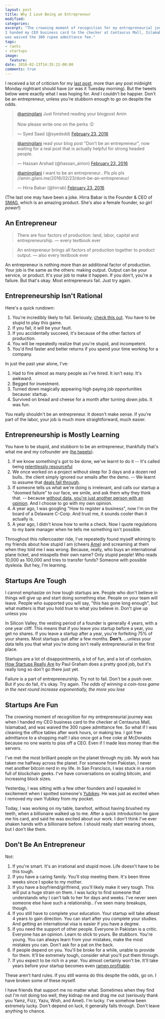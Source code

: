 ```yaml
---
layout: post
title: Why I Love Being an Entrepreneur
modified:
categories:
excerpt: "The crowning moment of recognition for my entrepreneurial journey was when
I handed my CEO business card to the checker at Centaurus Mall, Islamabad, and
was waived the 300 rupee admittance fee."
tags:
- rants
- startups
image:
  feature:
date: 2016-02-23T14:35:22-08:00
comments: true
---
```

I received a lot of criticism for my [last post](http://amin.gilani.me/2016/02/23/dont-be-an-entrepreneur/), more than any post midnight Monday nightrant should have (or was it Tuesday morning). But
the tweets below were exactly what I was hoping for. And I couldn't be happier.
Don't be an entrepreneur, unless you're stubborn enough to go on despite the odds.

<blockquote class="twitter-tweet" data-lang="en"><p lang="en" dir="ltr"><a href="https://twitter.com/amingilani">@amingilani</a> Just finished reading your blogpost Amin <br><br>Now please write one on the perks :D</p>&mdash; Syed Saad (@syedsdd) <a href="https://twitter.com/syedsdd/status/702086733299589120">February 23, 2016</a></blockquote>
<script async src="//platform.twitter.com/widgets.js" charset="utf-8"></script>

<blockquote class="twitter-tweet" data-lang="en"><p lang="en" dir="ltr"><a href="https://twitter.com/amingilani">@amingilani</a> read your blog post &quot;Don&#39;t be an entrepreneur&quot;, now waiting for a real post that is actually helpful for strong headed people.</p>&mdash; Hassan Arshad (@hassan_airion) <a href="https://twitter.com/hassan_airion/status/702100266070499328">February 23, 2016</a></blockquote>
<script async src="//platform.twitter.com/widgets.js" charset="utf-8"></script>

<blockquote class="twitter-tweet" data-lang="en"><p lang="en" dir="ltr"><a href="https://twitter.com/amingilani">@amingilani</a>  i want to be an entrepreneur.. Pls pls pls //amin.gilani.me/2016/02/23/dont-be-an-entrepreneur/</p>&mdash; Hirra Babar (@hirrab) <a href="https://twitter.com/hirrab/status/702108076976029696">February 23, 2016</a></blockquote>
<script async src="//platform.twitter.com/widgets.js" charset="utf-8"></script>

(The last one may have been a joke. Hirra Babar is the Founder & CEO of
[SMAG](//smag.io), which is an amazing product. She's also a female founder, so
*girl power!*)

## An Entrepreneur

<blockquote>There are four factors of production: land, labor, capital and
entrepreneurship. &mdash; every textbook ever</blockquote>
<blockquote>An entrepreneur brings all factors of production together to product
output. &mdash; also every textbook ever</blockquote>

An entrepreneur is nothing more than an additional factor of production. Your
job is the same as the others: making output. Output can be your service,
or product. It's your job to make it happen. If you don't, you're a failure.
But that's okay. Most entrepreneurs fail. Just try again.

## Entrepreneurship Isn't Rational

Here's a quick rundown:

  1. You're incredibly likely to fail. Seriously, [check this out](http://www.statisticbrain.com/startup-failure-by-industry/). You have to be stupid to play this game.
  2. If you fail, it will be your fault.
  3. If you accidentally succeed, it's because of the other factors of production.
  4. You will be repeatedly realize that you're stupid, and incompetent.
  5. You'd find faster and better returns if you spend your time working for a company.

In just the past year alone, I've:

  1. Had to fire almost as many people as I've hired. It isn't easy. It's awkward.
  2. Begged for investment.
  3. Turned down magically appearing high paying job opportunities because: startup.
  4. Survived on bread and cheese for a month after turning down jobs. It was fun.

You really shouldn't be an entrepreneur. It doesn't make sense. If you're part
of the labor, your job is much more straightforward, much easier.

## Entrepreneurship is Mostly Learning

You have to be stupid, and stubborn to be an entrepreneur, thankfully that's what
me and my cofounder are ([he tweets](https://twitter.com/waleedsulehria)).

  1. If we know something's got to be done, we've learnt to do it -- It's called being
[relentlessly resourceful](http://www.paulgraham.com/relres.html)
  2. We once worked on a project without sleep for 3 days
and a dozen red bulls.. the client simply ignored our emails after the demo. --
We learnt to assume that [deals fall through](http://paulgraham.com/fundraising.html).
  3. If someone tells us what we're doing is irrelevant, and calls our startup
a "doomed failure" to our face, we smile, and ask them why they think that. --
because [without data, you're just another person with an opinion](http://startupquotes.startupvitamins.com/post/101859447773/without-data-youre-just-another-person-with-an). And I choose to go with my own opinion.
  4. A year ago, I was googling "How to register a business", now I'm on the
board of a Delaware C-Corp. And trust me, it sounds cooler than it actually is.
  5. A year ago, I didn't know how to write a check. Now I quote regulations to
my bank manager when he tells me something isn't possible.

Throughout this rollercoaster ride, I've repeatedly found myself whining to my
friends about how stupid I am (cheers [Ame](https://twitter.com/amelghanii))
and screaming at them when they told me I was wrong. Because, really, who buys
an international plane ticket, and misspells their own name? Only stupid people!
Who reads 10,000 as 100,000 and tries to transfer funds? Someone with possible
dyslexia. But hey, I'm learning.

## Startups Are Tough

I cannot emphasize on how tough startups are. People who don't believe in
things will give up and start doing something else. People on your team will
leave. People who supported you will say, "this has gone long enough", but what
matters is that you hold true to what you believe in. Don't give up unless you

In Silicon Valley, the vesting period of a founder is generally 4 years, with a
one year cliff. This means that if you leave you startup before a year, you
get no shares. If you leave a startup after a year, you're forfeiting 75% of
your shares. Most startups quit after a few months. **Don't.** ...unless your
data tells you that what you're doing isn't really entrepreneurial in the first
place.

Startups are a lot of disappointments, a lot of fun, and a lot of confusion.
[How Startups Really Are](http://www.paulgraham.com/really.html) by Paul Graham
does a pretty good job, but it's really long so don't go there just yet.

Failure is a part of entrepreneurship. Try not to fail. Don't be a push over.
But if you do fail, it's okay. Try again. *The odds of winning a coin-toss
game in the next round increase exponentially, the more you lose*

## Startups Are Fun

The crowning moment of recognition for my entrepreneurial journey was when
I handed my CEO business card to the checker at Centaurus Mall, Islamabad, and
was waived the 300 rupee admittance fee. So what if I was cleaning the office
tables after work hours, or making tea. I got free admittance to a shopping
mall! I also once got a free coke at McDonalds because no one wants to piss off
a CEO. Even if I made less money than the servers.

I've met the most brilliant people on the planet through my job. My work has
taken me halfway across the planet. For someone from Pakistan, I never met
another bitcoin nerd in my life. In San Francisco, I was stuck in a room full of
blockchain geeks. I've have conversations on scaling bitcoin, and increasing
block sizes.

Yesterday, I was sitting with a few other founders and I squealed in excitement
when I spotted someone's [Yubikey](https://www.yubico.com/products/). He was
just as excited when I removed my own Yubikey from my pocket.

Today, I was working on my table, barefoot, without having brushed my teeth,
when a billionaire walked up to me. After a quick introduction he gave me his
card, and said he was excited about our work. I don't think I've ever shaken
hands with a billionaire before. I should really start wearing shoes, but I
don't like them.

## Don't Be An Entrepreneur

Not:

  1. If you're smart. It's an irrational and stupid move. Life doesn't have to
be this tough.
  2. If you have a caring family. You'll stop meeting them. It's been three
weeks since I spoke to my mother.
  3. If you have a boyfriend/girlfriend, you'll likely make it very tough. This
will put a huge strain on them. I was lucky to find someone that understands
why I can't talk to her for days and weeks. I've never seen someone else have such a
relationship.. I've seen many breakups, though.
  4. If you still have to complete your education. Your startup will take
atleast 4 years to gain direction. You can start after you complete your
studies. And getting an international visa is easier if you have a degree.
  5. If you need the support of other people. Everyone in Pakistan is a critic.
Everyone has an opinion. Learn to stick to yours. Be stubborn. You're young. You
can always learn from your mistakes, make the most mistakes you can. Don't ask
for a pat on the back.
  6. If people depend on you. You'll be broke for a while, unable to provide for
them. It'll be extremely tough, consider what you'll put them through.
  7. If you expect to be rich in a year. You almost certainly won't be. It'll
take years before your startup becomes even [ramen profitable](http://www.paulgraham.com/ramenprofitable.html).

These aren't hard rules. If you still wanna do this despite the odds, go on. I
have broken some of these myself.

I have friends that support me no matter what. Sometimes when they find out
I'm not doing too well, they kidnap me and drag me out (seriously thank you
Yamz, Fizz, Yazu, Wish, and Amel). I'm lucky. I've somehow been extremely lucky. Don't
depend on luck, it generally falls through. Don't leave anything to chance.
